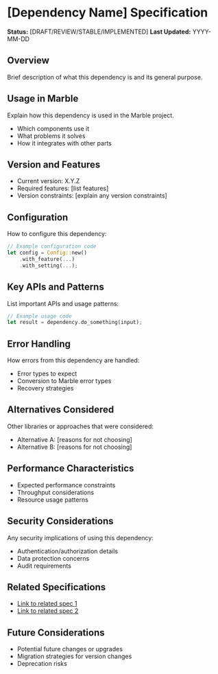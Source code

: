 # [Dependency Name] Specification

**Status:** [DRAFT/REVIEW/STABLE/IMPLEMENTED]
**Last Updated:** YYYY-MM-DD

## Overview

Brief description of what this dependency is and its general purpose.

## Usage in Marble

Explain how this dependency is used in the Marble project.

- Which components use it
- What problems it solves
- How it integrates with other parts

## Version and Features

- Current version: X.Y.Z
- Required features: [list features]
- Version constraints: [explain any version constraints]

## Configuration

How to configure this dependency:

```rust
// Example configuration code
let config = Config::new()
    .with_feature(...)
    .with_setting(...);
```

## Key APIs and Patterns

List important APIs and usage patterns:

```rust
// Example usage code
let result = dependency.do_something(input);
```

## Error Handling

How errors from this dependency are handled:

- Error types to expect
- Conversion to Marble error types
- Recovery strategies

## Alternatives Considered

Other libraries or approaches that were considered:

- Alternative A: [reasons for not choosing]
- Alternative B: [reasons for not choosing]

## Performance Characteristics

- Expected performance constraints
- Throughput considerations
- Resource usage patterns

## Security Considerations

Any security implications of using this dependency:

- Authentication/authorization details
- Data protection concerns
- Audit requirements

## Related Specifications

- [Link to related spec 1](../path/to/spec1.md)
- [Link to related spec 2](../path/to/spec2.md)

## Future Considerations

- Potential future changes or upgrades
- Migration strategies for version changes
- Deprecation risks
